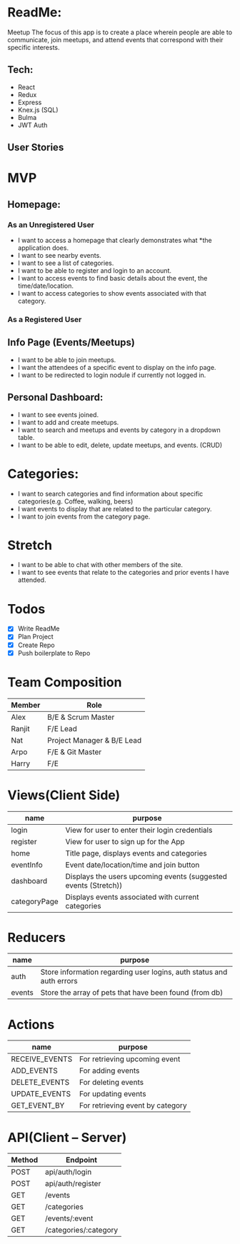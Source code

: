 # ReadMe:
Meetup The focus of this app is to create a place wherein people are able to communicate,  join meetups, and attend events that correspond with their specific interests. 
## Tech:
* React
* Redux
* Express
* Knex.js (SQL)
* Bulma
* JWT Auth

## User Stories
# MVP
## Homepage:
### As an Unregistered User
* I want to access a homepage that clearly demonstrates what *the application does.
* I want to see nearby events. 
* I want to see a list of categories. 
* I want to be able to register and login to an account.
* I want to access events to find basic details about the   event, the time/date/location.
* I want to access categories to show events associated with that category. 

### As a Registered User
## Info Page (Events/Meetups)
* I want to be able to join meetups.
* I want the attendees of a specific event to display on the info page. 
* I want to be redirected to login nodule if currently not logged in.

## Personal Dashboard:

* I want to see events joined. 
* I want to add and create meetups. 
* I want to search and meetups and events by category in a dropdown table. 
* I want to be able to edit, delete, update meetups, and events. (CRUD)

# Categories:
* I want to search categories and find information about specific categories(e.g. Coffee, walking, beers) 
* I want events to display that are related to the particular category.
* I want to join events from the category page. 

# Stretch

* I want to be able to chat with other members of the site.
* I want to see events that relate to the categories and prior events I have attended. 

# Todos
-	[x] Write ReadMe
-	[x] Plan Project
-	[x] Create Repo 
-	[x] Push boilerplate to Repo

# Team Composition
|Member | Role
|---------|---------|
|Alex     | B/E & Scrum Master|
|Ranjit   | F/E Lead|
|Nat      | Project Manager & B/E Lead|
|Arpo	    | F/E & Git Master|
|Harry    | F/E|


# Views(Client Side)

| name | purpose|
| --- | --- |
| login | View for user to enter their login credentials |
| register | View for user to sign up for the App |nav | Login and register, events and categories |
| home | Title page, displays events and categories |
| eventInfo | Event date/location/time and join button |
| dashboard | Displays the users upcoming events (suggested events (Stretch)) |
| categoryPage | Displays events associated with current categories |


# Reducers

|name | purpose |
| --- | --- |
| auth | Store information regarding user logins, auth status and auth errors |
| events | Store the array of pets that have been found (from db) |

# Actions
| name | purpose|
| --- | --- |
| RECEIVE_EVENTS | For retrieving upcoming event|
| ADD_EVENTS | For adding events |
| DELETE_EVENTS | For deleting events |
| UPDATE_EVENTS | For updating events |
| GET_EVENT_BY | For retrieving event by category|

# API(Client – Server)
| Method | Endpoint | 
| --- | --- | 
| POST| api/auth/login |
| POST | api/auth/register |
| GET | /events |
| GET | /categories |
| GET | /events/:event |
| GET | /categories/:category |

